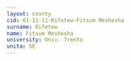 ```yaml
---
layout: county 
cid: 01-11-11-Kifetew-Fitsum Meshesha
surname: Kifetew
name: Fitsum Meshesha
university: Univ. Trento
unita: SE
---
```

